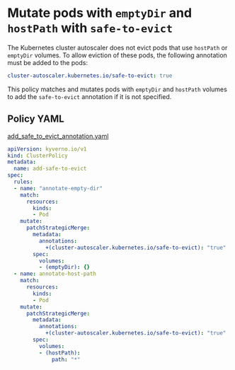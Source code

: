# Mutate pods with `emptyDir` and `hostPath` with `safe-to-evict`

The Kubernetes cluster autoscaler does not evict pods that use `hostPath` or `emptyDir` volumes. To allow eviction of these pods, the following annotation must be added to the pods:

````yaml
cluster-autoscaler.kubernetes.io/safe-to-evict: true
````

This policy matches and mutates pods with `emptyDir` and `hostPath` volumes to add the `safe-to-evict` annotation if it is not specified.

## Policy YAML

[add_safe_to_evict_annotation.yaml](best_practices/add_safe_to_evict.yaml)

````yaml
apiVersion: kyverno.io/v1
kind: ClusterPolicy
metadata:
  name: add-safe-to-evict
spec:
  rules:
  - name: "annotate-empty-dir"
    match:
      resources:
        kinds:
        - Pod
    mutate:
      patchStrategicMerge:
        metadata:
          annotations:
            +(cluster-autoscaler.kubernetes.io/safe-to-evict): "true"
        spec:
          volumes:
          - (emptyDir): {}
  - name: annotate-host-path
    match:
      resources:
        kinds:
        - Pod
    mutate:
      patchStrategicMerge:
        metadata:
          annotations:
            +(cluster-autoscaler.kubernetes.io/safe-to-evict): "true"
        spec:
          volumes:
          - (hostPath):
              path: "*"

````
